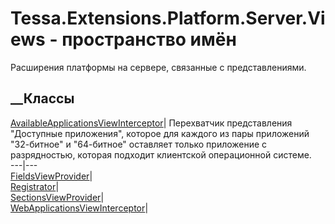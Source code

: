 # Tessa.Extensions.Platform.Server.Views - пространство имён
Расширения платформы на сервере, связанные с представлениями.
##  __Классы
[AvailableApplicationsViewInterceptor](T_Tessa_Extensions_Platform_Server_Views_AvailableApplicationsViewInterceptor.htm)|
Перехватчик представления "Доступные приложения", которое для каждого из пары
приложений "32-битное" и "64-битное" оставляет только приложение с
разрядностью, которая подходит клиентской операционной системе.  
---|---  
[FieldsViewProvider](T_Tessa_Extensions_Platform_Server_Views_FieldsViewProvider.htm)|  
[Registrator](T_Tessa_Extensions_Platform_Server_Views_Registrator.htm)|  
[SectionsViewProvider](T_Tessa_Extensions_Platform_Server_Views_SectionsViewProvider.htm)|  
[WebApplicationsViewInterceptor](T_Tessa_Extensions_Platform_Server_Views_WebApplicationsViewInterceptor.htm)|

